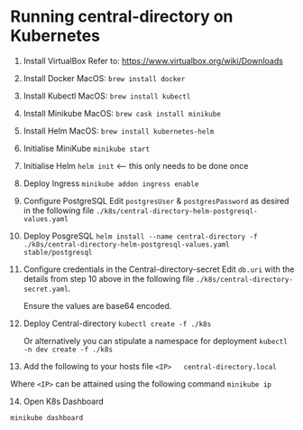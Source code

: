# Running central-directory on Kubernetes

1. Install VirtualBox
    Refer to: https://www.virtualbox.org/wiki/Downloads

2. Install Docker
    MacOS: `brew install docker`

3. Install Kubectl
    MacOS: `brew install kubectl`

4. Install Minikube
    MacOS: `brew cask install minikube`

5. Install Helm
    MacOS: `brew install kubernetes-helm`

6. Initialise MiniKube
    `minikube start`

7. Initialise Helm
    `helm init` <-- this only needs to be done once

8. Deploy Ingress
    `minikube addon ingress enable`

9. Configure PostgreSQL
    Edit `postgresUser` & `postgresPassword` as desired in the following file `./k8s/central-directory-helm-postgresql-values.yaml` 

10. Deploy PosgreSQL
    `helm install --name central-directory -f ./k8s/central-directory-helm-postgresql-values.yaml stable/postgresql`

11. Configure credentials in the Central-directory-secret
    Edit `db.uri` with the details from step 10 above in the following file `./k8s/central-directory-secret.yaml`. 
    
    Ensure the values are base64 encoded.

12. Deploy Central-directory
    `kubectl create -f ./k8s`

    Or alternatively you can stipulate a namespace for deployment
    `kubectl -n dev create -f ./k8s`

13. Add the following to your hosts file
`<IP>	central-directory.local`

Where `<IP>` can be attained using the following command `minikube ip`

14. Open K8s Dashboard

`minikube dashboard`

